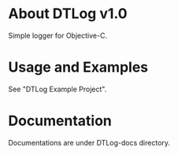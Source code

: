 About DTLog v1.0
================
Simple logger for Objective-C.

Usage and Examples
==================
See "DTLog Example Project".

Documentation
=============
Documentations are under DTLog-docs directory.

